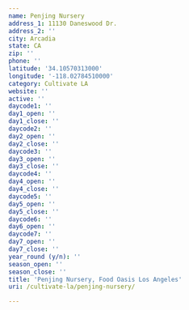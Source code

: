```yaml
---
name: Penjing Nursery
address_1: 11130 Daneswood Dr.
address_2: ''
city: Arcadia
state: CA
zip: ''
phone: ''
latitude: '34.10570313000'
longitude: '-118.02784510000'
category: Cultivate LA
website: ''
active: ''
daycode1: ''
day1_open: ''
day1_close: ''
daycode2: ''
day2_open: ''
day2_close: ''
daycode3: ''
day3_open: ''
day3_close: ''
daycode4: ''
day4_open: ''
day4_close: ''
daycode5: ''
day5_open: ''
day5_close: ''
daycode6: ''
day6_open: ''
daycode7: ''
day7_open: ''
day7_close: ''
year_round (y/n): ''
season_open: ''
season_close: ''
title: 'Penjing Nursery, Food Oasis Los Angeles'
uri: /cultivate-la/penjing-nursery/

---
```

